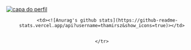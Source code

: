 <a href="https://ibb.co/QQZcDzW"><img src="https://i.ibb.co/PjRYD32/Thamires.png" alt="capa do perfil"  border="0" align="center"></a>



<center>
<table>
    <tr>
       
        <td><![Anurag's github stats](https://github-readme-stats.vercel.app/api?username=thamirsz&show_icons=true)></td>
        
     
    </tr>
</table>
</center>  
